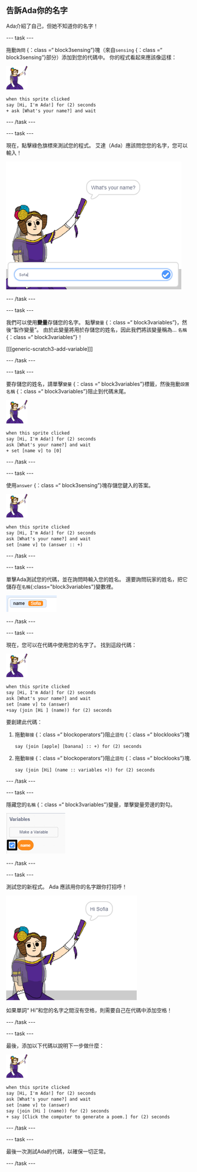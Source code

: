 ## 告訴Ada你的名字

Ada介紹了自己，但她不知道你的名字！

\--- task \---

拖動`詢問` {：class =“ block3sensing”}塊（來自` sensing ` {：class =“ block3sensing”}部分）添加到您的代碼中。 你的程式看起來應該像這樣：

![ada精靈](images/ada-sprite.png)

```blocks3
when this sprite clicked
say [Hi, I'm Ada!] for (2) seconds
+ ask [What's your name?] and wait
```

\--- /task \---

\--- task \---

現在，點擊綠色旗標來測試您的程式。 艾達（Ada）應該問您您的名字，您可以輸入！

![ada精靈問你叫什麼名字](images/poetry-input.png)

\--- /task \---

\--- task \---

我們可以使用**變量**存儲您的名字。 點擊`變量` {：class =“ block3variables”}，然後“製作變量”。 由於此變量將用於存儲您的姓名，因此我們將該變量稱為... `名稱` {：class =“ block3variables”}！

[[[generic-scratch3-add-variable]]]

\--- /task \---

\--- task \---

要存儲您的姓名，請單擊`變量` {：class =“ block3variables”}標籤，然後拖動`設置名稱` {：class =“ block3variables”}阻止到代碼末尾。

![ada精靈](images/ada-sprite.png)

```blocks3
when this sprite clicked
say [Hi, I'm Ada!] for (2) seconds
ask [What's your name?] and wait
+ set [name v] to [0]
```

\--- /task \---

\--- task \---

使用` answer ` {：class =“ block3sensing”}塊存儲您鍵入的答案。

![ada精靈](images/ada-sprite.png)

```blocks3
when this sprite clicked
say [Hi, I'm Ada!] for (2) seconds
ask [What's your name?] and wait
set [name v] to (answer :: +)
```

\--- /task \---

\--- task \---

單擊Ada測試您的代碼，並在詢問時輸入您的姓名。 還要詢問玩家的姓名，把它儲存在`名稱`{:class="block3variables"}變數裡。

![截圖](images/poetry-name-test.png)

\--- /task \---

\--- task \---

現在，您可以在代碼中使用您的名字了。 找到這段代碼：

![ada精靈](images/ada-sprite.png)

```blocks3
when this sprite clicked
say [Hi, I'm Ada!] for (2) seconds
ask [What's your name?] and wait
set [name v] to (answer)
+say (join [Hi ] (name)) for (2) seconds 
```

要創建此代碼：

1. 拖動`聯接` {：class =“ blockoperators”}阻止`語句` {：class =“ blocklooks”}塊
    
    ```blocks3
    say (join [apple] [banana] :: +) for (2) seconds
    ```

2. 拖動`聯接` {：class =“ blockoperators”}阻止`語句` {：class =“ blocklooks”}塊.
    
    ```blocks3
    say (join [Hi] (name :: variables +)) for (2) seconds
    ```

\--- /task \---

\--- task \---

隱藏您的`名稱` {：class =“ block3variables”}變量，單擊變量旁邊的對勾。

![用戶名變數](images/poetry-tick-annotated.png)

\--- /task \---

\--- task \---

測試您的新程式。 Ada 應該用你的名字跟你打招呼！

![截圖](images/poetry-name-test2.png)

如果單詞“ Hi”和您的名字之間沒有空格，則需要自己在代碼中添加空格！

\--- /task \---

\--- task \---

最後，添加以下代碼以說明下一步做什麼：

![ada精靈](images/ada-sprite.png)

```blocks3
when this sprite clicked
say [Hi, I'm Ada!] for (2) seconds
ask [What's your name?] and wait
set [name v] to (answer)
say (join [Hi ] (name)) for (2) seconds 
+ say [Click the computer to generate a poem.] for (2) seconds 
```

\--- /task \---

\--- task \---

最後一次測試Ada的代碼，以確保一切正常。

\--- /task \---